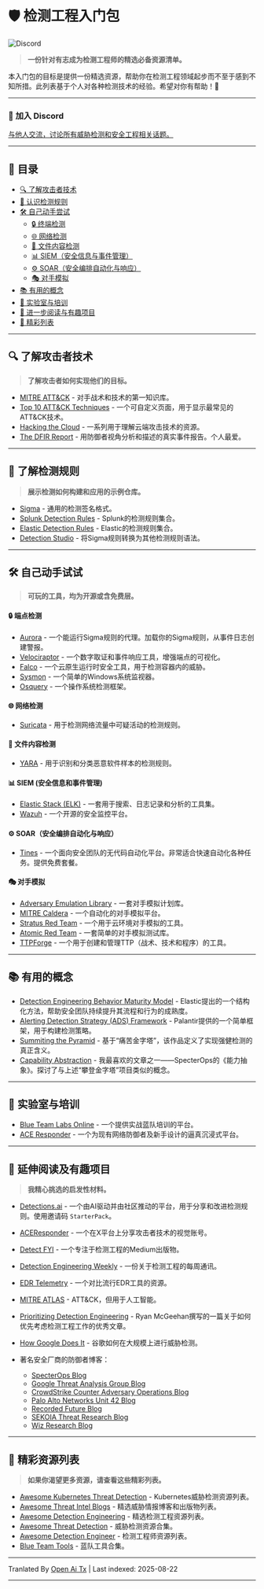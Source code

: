 # 🛡️ 检测工程入门包

![Discord](https://img.shields.io/discord/1332993005359202345?logo=discord)

> **一份针对有志成为检测工程师的精选必备资源清单。**

本入门包的目标是提供一份精选资源，帮助你在检测工程领域起步而不至于感到不知所措。此列表基于个人对各种检测技术的经验。希望对你有帮助！🚀

---

### 💬 **加入 Discord**

[与他人交流，讨论所有威胁检测和安全工程相关话题。](https://discord.gg/HAVyDtUunu)

---

## 📖 目录 <!-- omit in toc -->

<!-- TOC -->

- [🔍 了解攻击者技术](#-了解攻击者技术)
- [📜 认识检测规则](#-认识检测规则)
- [🛠️ 自己动手尝试](#-自己动手尝试)
  - [🔒 终端检测](#-终端检测)
  - [🌐 网络检测](#-网络检测)
  - [📂 文件内容检测](#-文件内容检测)
  - [📊 SIEM（安全信息与事件管理）](#-siem安全信息与事件管理)
  - [⚙️ SOAR（安全编排自动化与响应）](#-soar安全编排自动化与响应)
  - [🎭 对手模拟](#-对手模拟)
- [📚 有用的概念](#-有用的概念)
- [🧪 实验室与培训](#-实验室与培训)
- [📖 进一步阅读与有趣项目](#-进一步阅读与有趣项目)
- [🌟 精彩列表](#-精彩列表)
<!-- /TOC -->

---

## 🔍 了解攻击者技术

> **了解攻击者如何实现他们的目标。**
- [MITRE ATT&CK](https://attack.mitre.org/) - 对手战术和技术的第一知识库。
- [Top 10 ATT&CK Techniques](https://top-attack-techniques.mitre-engenuity.org/) - 一个可自定义页面，用于显示最常见的ATT&CK技术。
- [Hacking the Cloud](https://hackingthe.cloud/) - 一系列用于理解云端攻击技术的资源。
- [The DFIR Report](https://thedfirreport.com/) - 用防御者视角分析和描述的真实事件报告。个人最爱。

---

## 📜 了解检测规则

> **展示检测如何构建和应用的示例仓库。**

- [Sigma](https://github.com/SigmaHQ/sigma) - 通用的检测签名格式。
- [Splunk Detection Rules](https://research.splunk.com/detections/) - Splunk的检测规则集合。
- [Elastic Detection Rules](https://github.com/elastic/detection-rules/tree/main/rules) - Elastic的检测规则集合。
- [Detection Studio](https://detection.studio/) - 将Sigma规则转换为其他检测规则语法。

---

## 🛠️ 自己动手试试

> **可玩的工具，均为开源或含免费层。**

#### 🔒 端点检测

- [Aurora](https://www.nextron-systems.com/aurora/) - 一个能运行Sigma规则的代理。加载你的Sigma规则，从事件日志创建警报。
- [Velociraptor](https://github.com/Velocidex/velociraptor) - 一个数字取证和事件响应工具，增强端点的可视化。
- [Falco](https://github.com/falcosecurity/falco) - 一个云原生运行时安全工具，用于检测容器内的威胁。
- [Sysmon](https://learn.microsoft.com/en-us/sysinternals/downloads/sysmon) - 一个简单的Windows系统监视器。
- [Osquery](https://www.osquery.io/) - 一个操作系统检测框架。

#### 🌐 网络检测

- [Suricata](https://suricata.io/) - 用于检测网络流量中可疑活动的检测规则。

#### 📂 文件内容检测

- [YARA](https://github.com/virustotal/yara) - 用于识别和分类恶意软件样本的检测规则。

#### 📊 SIEM (安全信息和事件管理)

- [Elastic Stack (ELK)](https://www.elastic.co/elastic-stack) - 一套用于搜索、日志记录和分析的工具集。  
- [Wazuh](https://wazuh.com/) - 一个开源的安全监控平台。  

#### ⚙️ SOAR（安全编排自动化与响应）  

- [Tines](https://www.tines.com/) - 一个面向安全团队的无代码自动化平台。非常适合快速自动化各种任务。提供免费套餐。  

#### 🎭 对手模拟  

- [Adversary Emulation Library](https://github.com/center-for-threat-informed-defense/adversary_emulation_library) - 一套对手模拟计划库。  
- [MITRE Caldera](https://github.com/mitre/caldera) - 一个自动化的对手模拟平台。  
- [Stratus Red Team](https://github.com/DataDog/stratus-red-team) - 一个用于云环境对手模拟的工具。  
- [Atomic Red Team](https://github.com/redcanaryco/atomic-red-team) - 一套简单的对手模拟测试库。  
- [TTPForge](https://github.com/facebookincubator/TTPForge) - 一个用于创建和管理TTP（战术、技术和程序）的工具。  

---  

## 📚 有用的概念  

- [Detection Engineering Behavior Maturity Model](https://www.elastic.co/security-labs/elastic-releases-debmm) - Elastic提出的一个结构化方法，帮助安全团队持续提升其流程和行为的成熟度。  
- [Alerting Detection Strategy (ADS) Framework](https://github.com/palantir/alerting-detection-strategy-framework/blob/master/ADS-Framework.md) - Palantir提供的一个简单框架，用于构建检测策略。  
- [Summiting the Pyramid](https://center-for-threat-informed-defense.github.io/summiting-the-pyramid/?utm_source=ctidio&utm_medium=shortlink) - 基于“痛苦金字塔”，该作品定义了实现强健检测的真正含义。  
- [Capability Abstraction](https://posts.specterops.io/capability-abstraction-fbeaeeb26384) - 我最喜欢的文章之一——SpecterOps的《能力抽象》。探讨了与上述“攀登金字塔”项目类似的概念。  

---  

## 🧪 实验室与培训  

- [Blue Team Labs Online](https://blueteamlabs.online/) - 一个提供实战蓝队培训的平台。  
- [ACE Responder](https://www.aceresponder.com/) - 一个为现有网络防御者及新手设计的逼真沉浸式平台。  

---  

## 📖 延伸阅读及有趣项目  

> **我精心挑选的启发性材料。**  

- [Detections.ai](https://detections.ai/) - 一个由AI驱动并由社区推动的平台，用于分享和改进检测规则。使用邀请码 `StarterPack`。  
- [ACEResponder](https://x.com/ACEResponder) - 一个在X平台上分享攻击者技术的视觉账号。

- [Detect FYI](https://detect.fyi/) - 一个专注于检测工程的Medium出版物。
- [Detection Engineering Weekly](https://www.detectionengineering.net/) - 一份关于检测工程的每周通讯。
- [EDR Telemetry](https://www.edr-telemetry.com/) - 一个对比流行EDR工具的资源。
- [MITRE ATLAS](https://atlas.mitre.org/matrices/ATLAS) - ATT&CK，但用于人工智能。
- [Prioritizing Detection Engineering](https://medium.com/starting-up-security/prioritizing-detection-engineering-b60b46d55051) - Ryan McGeehan撰写的一篇关于如何优先考虑检测工程工作的优秀文章。
- [How Google Does It](https://cloud.google.com/transform/how-google-does-it-modernizing-threat-detection) - 谷歌如何在大规模上进行威胁检测。
- 著名安全厂商的防御者博客：
  - [SpecterOps Blog](https://posts.specterops.io/)
  - [Google Threat Analysis Group Blog](https://blog.google/threat-analysis-group/)
  - [CrowdStrike Counter Adversary Operations Blog](https://www.crowdstrike.com/en-us/blog/category.counter-adversary-operations/)
  - [Palo Alto Networks Unit 42 Blog](https://unit42.paloaltonetworks.com/unit-42-all-articles/)
  - [Recorded Future Blog](https://www.recordedfuture.com/blog)
  - [SEKOIA Threat Research Blog](https://blog.sekoia.io/category/threat-research/)
  - [Wiz Research Blog](https://www.wiz.io/blog/tag/research)

---

## 🌟 精彩资源列表

> **如果你渴望更多资源，请查看这些精彩列表。**

- [Awesome Kubernetes Threat Detection](https://github.com/jatrost/awesome-kubernetes-threat-detection) - Kubernetes威胁检测资源列表。
- [Awesome Threat Intel Blogs](https://github.com/signalscorps/awesome-threat-intel-blogs) - 精选威胁情报博客和出版物列表。
- [Awesome Detection Engineering](https://github.com/infosecB/awesome-detection-engineering) - 精选检测工程资源列表。
- [Awesome Threat Detection](https://github.com/0x4D31/awesome-threat-detection) - 威胁检测资源合集。
- [Awesome Detection Engineer](https://github.com/st0pp3r/awesome-detection-engineer) - 检测工程师资源列表。
- [Blue Team Tools](https://github.com/A-poc/BlueTeam-Tools) - 蓝队工具合集。


---

Tranlated By [Open Ai Tx](https://github.com/OpenAiTx/OpenAiTx) | Last indexed: 2025-08-22

---